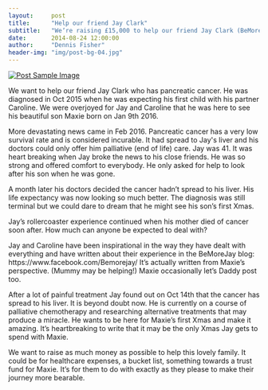 ```yaml
---
layout:     post
title:      "Help our friend Jay Clark"
subtitle:   "Weʼre raising £15,000 to help our friend Jay Clark (BeMoreJay)"
date:       2014-08-24 12:00:00
author:     "Dennis Fisher"
header-img: "img/post-bg-04.jpg"
---
```

<a href="#">
    <img src="{{ site.baseurl }}/img/post-clark.jpg" alt="Post Sample Image">
</a>

<p>We want to help our friend Jay Clark who has pancreatic cancer. He was diagnosed in Oct 2015 when he was expecting his first child with his partner Caroline. We were overjoyed for Jay and Caroline that he was here to see his beautiful son Maxie born on Jan 9th 2016. </p>

<p>More devastating news came in Feb 2016. Pancreatic cancer has a very low survival rate and is considered incurable. It had spread to Jay's liver and his doctors could only offer him palliative (end of life) care. Jay was 41. It was heart breaking when Jay broke the news to his close friends. He was so strong and offered comfort to everybody. He only asked for help to look after his son when he was gone. </p>

<p>A month later his doctors decided the cancer hadn’t spread to his liver. His life expectancy was now looking so much better. The diagnosis was still terminal but we could dare to dream that he might see his son’s first Xmas. </p>

<p>Jay’s rollercoaster experience continued when his mother died of cancer soon after. How much can anyone be expected to deal with? </p>

<p>Jay and Caroline have been inspirational in the way they have dealt with everything and have written about their experience in the BeMoreJay blog: https://www.facebook.com/Bemorejay/ It’s actually written from Maxie’s perspective. (Mummy may be helping!) Maxie occasionally let’s Daddy post too. </p>

<p>After a lot of painful treatment Jay found out on Oct 14th that the cancer has spread to his liver. It is beyond doubt now. He is currently on a course of palliative chemotherapy and researching alternative treatments that may produce a miracle. He wants to be here for Maxie’s first Xmas and make it amazing. It’s heartbreaking to write that it may be the only Xmas Jay gets to spend with Maxie.</p>

<p>We want to raise as much money as possible to help this lovely family. It could be for healthcare expenses, a bucket list, something towards a trust fund for Maxie. It’s for them to do with exactly as they please to make their journey more bearable.
</p>
